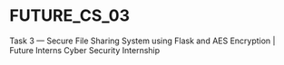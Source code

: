 # FUTURE_CS_03
Task 3 — Secure File Sharing System using Flask and AES Encryption | Future Interns Cyber Security Internship
